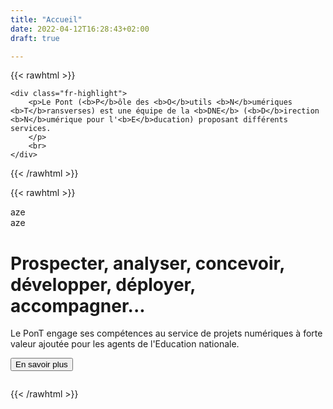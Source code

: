 ```yaml
---
title: "Accueil"
date: 2022-04-12T16:28:43+02:00
draft: true

---
```





{{< rawhtml >}}
<!-- Mise en exergue - Highlight -->
	<div class="fr-highlight">
	    <p>Le Pont (<b>P</b>ôle des <b>O</b>utils <b>N</b>umériques <b>T</b>ransverses) est une équipe de la <b>DNE</b> (<b>D</b>irection <b>N</b>umérique pour l'<b>E</b>ducation) proposant différents services. 
	    </p>
	    <br>
	</div>
{{< /rawhtml >}}

	
{{< rawhtml >}}


<div class="fr-container fr-container--fluid">
<div class="fond_clair">
  <div class="fr-grid-row">
    <div class="fr-col">aze</div>
    <div class="fr-col-4">aze</div>
    <div class="fr-col-12 fr-col-lg-4"></div>
  </div>
  </div>
</div>


<!-- Mise en exergue - Highlight -->	
<div class="fond_clair">
	<div class="fr-grid-row fr-grid-row--gutters">
		            <div class="fr-col-lg-6 fr-col-offset-lg-1">
		                <h1 class="fr-mt-3w fr-mt-md-5w fr-mb-5w">Prospecter, analyser, concevoir, développer, déployer, accompagner...</h1>
		                <p class="fr-mb-3w">
		                    Le PonT engage ses compétences au service de projets numériques à forte valeur ajoutée pour les agents de l'Education nationale.
		                </p>
		                <a href="/testhugo.github.io/services/" target ="_self"><p class="fr-mb-5w"> <button class="fr-btn">
		                   En savoir plus
		                </button></a></p>
		            </div>
		            <div class="fr-col-12 fr-col-lg-5 fr-pl-0 fr-pl-md-4w fr-pb-0">
		                <figure class="fr-content-media fr-my-0">
		                    <div class="fr-content-media__img">
		                        <img src="/testhugo.github.io/images/collab.png" alt="" />
		                    </div>
		                </figure>
		            </div>
		        </div>
		    </div>
{{< /rawhtml >}}


